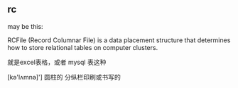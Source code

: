 
## rc 

may be this: 

RCFile (Record Columnar File) is a data placement structure that determines how to store relational tables on computer clusters. 

就是excel表格，或者 mysql 表这种

[kə'lʌmnə]'] 
    圆柱的
    分纵栏印刷或书写的
